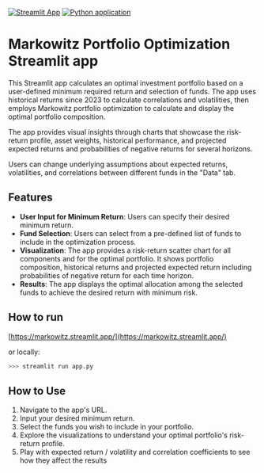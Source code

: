 [![Streamlit App](https://static.streamlit.io/badges/streamlit_badge_black_white.svg)](https://markowitz.streamlit.app)
[![Python application](https://github.com/MarekOzana/streamlit_markowitz/actions/workflows/python-app.yml/badge.svg)](https://github.com/MarekOzana/streamlit_markowitz/actions/workflows/python-app.yml)

# Markowitz Portfolio Optimization Streamlit app
This Streamlit app calculates an optimal investment portfolio based on a user-defined minimum required return and selection of funds. The app uses historical returns since 2023 to calculate correlations and volatilities, then employs Markowitz portfolio optimization to calculate and display the optimal portfolio composition.  

The app provides visual insights through charts that showcase the risk-return profile, asset weights, historical performance, and projected expected returns and probabilities of negative returns for several horizons.  

Users can change underlying assumptions about expected returns, volatilities, and correlations between different funds in the "Data" tab.

## Features

- **User Input for Minimum Return**: Users can specify their desired minimum return.
- **Fund Selection**: Users can select from a pre-defined list of funds to include in the optimization process.
- **Visualization**: The app provides a risk-return scatter chart for all components and for the optimal portfolio. It shows portfolio composition, historical returns and projected expected return including probabilities of negative return for each time horizon.
- **Results**: The app displays the optimal allocation among the selected funds to achieve the desired return with minimum risk.

## How to run
[https://markowitz.streamlit.app/](https://markowitz.streamlit.app/)

or locally:
```bash
>>> streamlit run app.py
```

## How to Use
1. Navigate to the app's URL.
2. Input your desired minimum return.
3. Select the funds you wish to include in your portfolio.
4. Explore the visualizations to understand your optimal portfolio's risk-return profile.
5. Play with expected return / volatility and correlation coefficients to see how they affect the results
